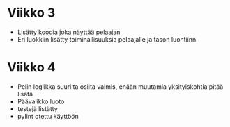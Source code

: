 # Viikko 3
- Lisätty koodia joka näyttää pelaajan
- Eri luokkiin lisätty toiminallisuuksia pelaajalle ja tason luontiinn

# Viikko 4
- Pelin logiikka suurilta osilta valmis, enään muutamia yksityiskohtia pitää lisätä
- Päävalikko luoto
- testejä listätty
- pylint otettu käyttöön
